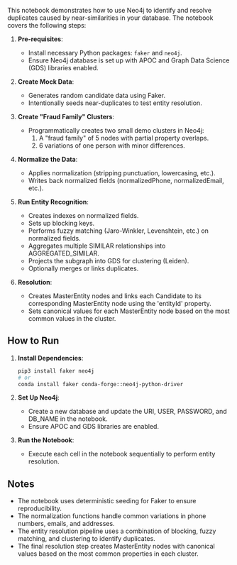 
This notebook demonstrates how to use Neo4j to identify and resolve duplicates caused by near-similarities in your database. The notebook covers the following steps:

1. **Pre-requisites**: 
    - Install necessary Python packages: `faker` and `neo4j`.
    - Ensure Neo4j database is set up with APOC and Graph Data Science (GDS) libraries enabled.

2. **Create Mock Data**:
    - Generates random candidate data using Faker.
    - Intentionally seeds near-duplicates to test entity resolution.

3. **Create "Fraud Family" Clusters**:
    - Programmatically creates two small demo clusters in Neo4j:
      1. A "fraud family" of 5 nodes with partial property overlaps.
      2. 6 variations of one person with minor differences.

4. **Normalize the Data**:
    - Applies normalization (stripping punctuation, lowercasing, etc.).
    - Writes back normalized fields (normalizedPhone, normalizedEmail, etc.).

5. **Run Entity Recognition**:
    - Creates indexes on normalized fields.
    - Sets up blocking keys.
    - Performs fuzzy matching (Jaro-Winkler, Levenshtein, etc.) on normalized fields.
    - Aggregates multiple SIMILAR relationships into AGGREGATED_SIMILAR.
    - Projects the subgraph into GDS for clustering (Leiden).
    - Optionally merges or links duplicates.

6. **Resolution**:
    - Creates MasterEntity nodes and links each Candidate to its corresponding MasterEntity node using the 'entityId' property.
    - Sets canonical values for each MasterEntity node based on the most common values in the cluster.

## How to Run

1. **Install Dependencies**:
    ```sh
    pip3 install faker neo4j
    # or
    conda install faker conda-forge::neo4j-python-driver
    ```

2. **Set Up Neo4j**:
    - Create a new database and update the URI, USER, PASSWORD, and DB_NAME in the notebook.
    - Ensure APOC and GDS libraries are enabled.

3. **Run the Notebook**:
    - Execute each cell in the notebook sequentially to perform entity resolution.

## Notes

- The notebook uses deterministic seeding for Faker to ensure reproducibility.
- The normalization functions handle common variations in phone numbers, emails, and addresses.
- The entity resolution pipeline uses a combination of blocking, fuzzy matching, and clustering to identify duplicates.
- The final resolution step creates MasterEntity nodes with canonical values based on the most common properties in each cluster.
